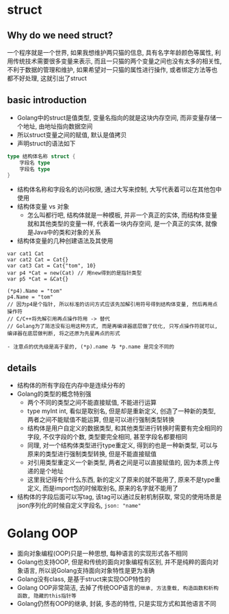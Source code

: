 struct
===

## Why do we need struct?
一个程序就是一个世界, 如果我想维护两只猫的信息, 具有名字年龄颜色等属性, 利用传统技术需要很多变量来表示, 而且一只猫的两个变量之间也没有太多的相关性, 不利于数据的管理和维护, 如果希望对一只猫的属性进行操作, 或者绑定方法等也都不好处理, 这就引出了struct

## basic introduction
- Golang中的struct是值类型, 变量名指向的就是这块内存空间, 而非变量存储一个地址, 由地址指向数据空间
- 所以struct变量之间的赋值, 默认是值拷贝
- 声明struct的语法如下
```go
type 结构体名称 struct {
    字段名 type
    字段名 type
}
```
- 结构体名称和字段名的访问权限, 通过大写来控制, 大写代表着可以在其他包中使用
- 结构体变量 vs 对象
    - 怎么叫都行吧, 结构体就是一种模板, 并非一个真正的实体, 而结构体变量就和其他类型的变量一样, 代表着一块内存空间, 是一个真正的实体, 就像是Java中的类和对象的关系
- 结构体变量的几种创建语法及其使用
```
var cat1 Cat
var cat2 Cat = Cat{}
var cat3 Cat = Cat{"tom", 10}
var p4 *Cat = new(Cat) // 用new得到的是指针类型
var p5 *Cat = &Cat{}

(*p4).Name = "tom"
p4.Name = "tom"
// 因为p4是个指针, 所以标准的访问方式应该先加解引用符号得到结构体变量, 然后再用点操作符
// C/C++将先解引用再点操作符用 -> 替代
// Golang为了简洁没有沿用这种方式, 而是再编译器底层做了优化, 只写点操作符就可以, 编译器在底层做判断, 将之还原为先星再点的形式
```
    - 注意点的优先级是高于星的, (*p).name 与 *p.name 是完全不同的

## details
- 结构体的所有字段在内存中是连续分布的
- Golang的类型的概念特别强
    - 两个不同的类型之间不能直接赋值, 不能进行运算
    - type myInt int, 看似是取别名, 但是却是重新定义, 创造了一种新的类型, 两者之间不能赋值不能运算, 但是可以进行强制类型转换
    - 结构体是用户自定义的数据类型, 和其他类型进行转换时需要有完全相同的字段, 不仅字段的个数, 类型要完全相同, 甚至字段名都要相同
    - 同理, 对一个结构体类型进行type重定义, 得到的也是一种新类型, 可以与原来的类型进行强制类型转换, 但是不能直接赋值
    - 对引用类型重定义一个新类型, 两者之间是可以直接赋值的, 因为本质上传递的是个地址
    - 这里我记得有个什么东西, 新的定义了原来的就不能用了, 原来不是type重定义, 而是import包的时候取别名, 原来的名字就不能用了
- 结构体的字段后面可以写tag, 该tag可以通过反射机制获取, 常见的使用场景是json序列化的时候自定义字段名, `json: "name"`

Golang OOP
===

- 面向对象编程(OOP)只是一种思想, 每种语言的实现形式各不相同
- Golang也支持OOP, 但是和传统的面向对象编程有区别, 并不是纯粹的面向对象语言, 所以说Golang支持面向对象特性是更为准确
- Golang没有class, 是基于struct来实现OOP特性的
- Golang OOP非常简洁, 去掉了传统OOP语言的`继承, 方法重载, 构造函数和析构函数, 隐藏的this指针等`
- Golang仍然有OOP的继承, 封装, 多态的特性, 只是实现方式和其他语言不同

